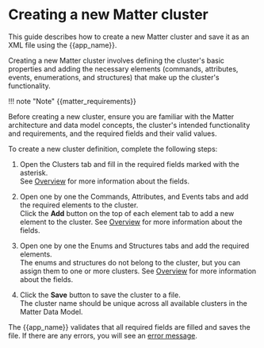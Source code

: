 # Creating a new Matter cluster

This guide describes how to create a new Matter cluster and save it as an XML file using the {{app_name}}.

Creating a new Matter cluster involves defining the cluster's basic properties and adding the necessary elements (commands, attributes, events, enumerations, and structures) that make up the cluster's functionality.

!!! note "Note"
    {{matter_requirements}}

Before creating a new cluster, ensure you are familiar with the Matter architecture and data model concepts, the cluster's intended functionality and requirements, and the required fields and their valid values.

To create a new cluster definition, complete the following steps:

1. Open the Clusters tab and fill in the required fields marked with the asterisk.<br/>
   See [Overview](overview.md#cluster-tab) for more information about the fields.

2. Open one by one the Commands, Attributes, and Events tabs and add the required elements to the cluster.<br/>
   Click the **Add** button on the top of each element tab to add a new element to the cluster.
   See [Overview](overview.md#basic-functionalities) for more information about the fields.

3. Open one by one the Enums and Structures tabs and add the required elements.<br/>
   The enums and structures do not belong to the cluster, but you can assign them to one or more clusters.
   See [Overview](overview.md#basic-functionalities) for more information about the fields.

4. Click the **Save** button to save the cluster to a file.<br/>
   The cluster name should be unique across all available clusters in the Matter Data Model.

The {{app_name}} validates that all required fields are filled and saves the file. If there are any errors, you will see an [error message](overview.md#notifications).
